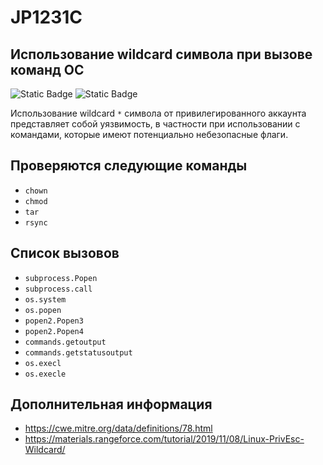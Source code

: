 # JP1231C
## Использование wildcard символа при вызове команд ОС

![Static Badge](https://img.shields.io/badge/%D0%A1%D1%82%D0%B5%D0%BF%D0%B5%D0%BD%D1%8C%20%D0%BA%D1%80%D0%B8%D1%82%D0%B8%D1%87%D0%BD%D0%BE%D1%81%D1%82%D0%B8-%D0%92%D1%8B%D1%81%D0%BE%D0%BA%D0%B0%D1%8F-crimson?style=for-the-badge)
![Static Badge](https://img.shields.io/badge/%D0%94%D0%BE%D1%81%D1%82%D0%BE%D0%B2%D0%B5%D1%80%D0%BD%D0%BE%D1%81%D1%82%D1%8C%20%D0%BE%D0%BF%D1%80%D0%B5%D0%B4%D0%B5%D0%BB%D0%B5%D0%BD%D0%B8%D1%8F-%D1%81%D1%80%D0%B5%D0%B4%D0%BD%D1%8F%D1%8F-orange?style=for-the-badge)

<!---НУЖНО проверить работоспоспособность данного теста после переработки-->

Использование wildcard `*` символа от привилегированного аккаунта представляет собой уязвимость, в частности при использовании с командами, которые имеют потенциально небезопасные флаги.

## Проверяются следующие команды

* `chown`
* `chmod`
* `tar`
* `rsync`

## Список вызовов

* `subprocess.Popen`
* `subprocess.call`
* `os.system`
* `os.popen`
* `popen2.Popen3`
* `popen2.Popen4`
* `commands.getoutput`
* `commands.getstatusoutput`
* `os.execl`
* `os.execle`

## Дополнительная информация

* <https://cwe.mitre.org/data/definitions/78.html>
* <https://materials.rangeforce.com/tutorial/2019/11/08/Linux-PrivEsc-Wildcard/>
